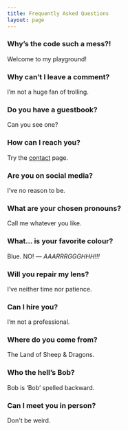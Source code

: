 ```yaml
---
title: Frequently Asked Questions
layout: page
---
```


### Why’s the code such a mess?! ###

Welcome to my playground!

### Why can’t I leave a comment? ###

I’m not a huge fan of trolling.

### Do you have a guestbook? ###

Can you see one?

### How can I reach you? ###

Try the [contact](https://martbetz.github.io/contact.html) page. 

### Are you on social media? ###

I’ve no reason to be.

### What are your chosen pronouns? ###

Call me whatever you like. 

### What... is your favorite colour? ###

Blue. NO! — _AAARRRGGGHHH!!!_

### Will you repair my lens? ###

I’ve neither time nor patience.

### Can I hire you? ###

I’m not a professional.

### Where do you come from? ###

The Land of Sheep & Dragons.

### Who the hell’s Bob? ###

Bob is ‘Bob’ spelled backward.

### Can I meet you in person? ###

Don't be weird.




